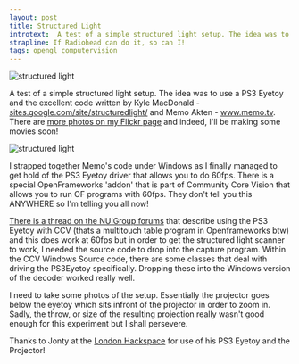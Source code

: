 ```yaml
--- 
layout: post
title: Structured Light
introtext:  A test of a simple structured light setup. The idea was to use a PS3 Eyetoy and the excellent code written by Kyle MacDonald
strapline: If Radiohead can do it, so can I!
tags: opengl computervision
---
```



![structured light](http://1.bp.blogspot.com/_WNXP2eEZSdg/TKxNmYrR5LI/AAAAAAAAAu4/uxCMLcIED8U/s1600/sl1.jpg)
<div class="clearfix"></div>

A test of a simple structured light setup. The idea was to use a PS3 Eyetoy and the excellent code written by Kyle MacDonald - <a href="http://sites.google.com/site/structuredlight/" rel="nofollow">sites.google.com/site/structuredlight/</a> and Memo Akten - <a href="http://www.memo.tv/" rel="nofollow">www.memo.tv</a>. There are <a href="http://www.flickr.com/photos/section9/">more photos on my Flickr page</a> and indeed, I'll be making some movies soon!

<div class="clearfix"></div>

![structured light](http://4.bp.blogspot.com/_WNXP2eEZSdg/TKxNxAh9rhI/AAAAAAAAAvA/VIfk_jpbqfk/s1600/sl4.jpg)

<div class="clearfix"></div>

I strapped together Memo's code under Windows as I finally managed to get hold of the PS3 Eyetoy driver that allows you to do 60fps. There is a special OpenFrameworks 'addon' that is part of Community Core Vision that allows you to run OF programs with 60fps. They don't tell you this ANYWHERE so I'm telling you all now! 


<a href="http://nuigroup.com/forums/viewthread/2921/">There is a thread on the NUIGroup forums</a> that describe using the PS3 Eyetoy with CCV (thats a multitouch table program in Openframeworks btw) and this does work at 60fps but in order to get the structured light scanner to work, I needed the source code to drop into the capture program. Within the CCV Windows Source code, there are some classes that deal with driving the PS3Eyetoy specifically. Dropping these into the Windows version of the decoder worked really well.


I need to take some photos of the setup. Essentially the projector goes below the eyetoy which sits infront of the projector in order to zoom in. Sadly, the throw, or size of the resulting projection really wasn't good enough for this experiment but I shall persevere.

Thanks to Jonty at the <a href="http://london.hackspace.org.uk/">London Hackspace</a> for use of his PS3 Eyetoy and the Projector!
